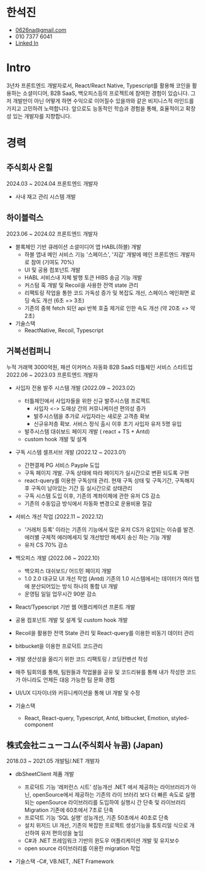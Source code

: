 # 한석진

- 0626na@gmail.com
- 010 7377 6041
- [Linked In](https://www.linkedin.com/in/0626na/)

# Intro

3년차 프론트엔드 개발자로서, React/React Native, Typescript를 활용해 코인을 활용하는 소셜미디어, B2B SaaS, 백오피스등의 프로젝트에 참여한 경험이 있습니다.
그저 개발만이 아닌 어떻게 하면 수익으로 이어질수 있을까와 같은 비지니스적 마인드를 가지고 고민하려 노력합니다.
앞으로도 능동적인 학습과 경험을 통해, 효율적이고 확장성 있는 개발자를 지향합니다.

# 경력

## 주식회사 온힐

2024.03 ~ 2024.04
프론트엔드 개발자

- 사내 재고 관리 시스템 개발

## 하이블럭스

2023.06 ~ 2024.02
프론트엔드 개발자

- 블록체인 기반 큐레이션 소셜미디어 앱 HABL(하블) 개발
  - 하블 앱내 메인 서비스 기능 '스페이스', '지갑' 개발에 메인 프론트엔드 개발자로 참여 (기여도 70%)
  - UI 및 공용 컴포넌트 개발
  - HABL 서비스내 자체 발행 토큰 HIBS 송금 기능 개발
  - 커스텀 훅 개발 및 Recoil을 사용한 전역 state 관리
  - 리팩토링 작업을 통한 코드 가독성 증가 및 복잡도 개선, 스페이스 메인화면 로딩 속도 개선 (6초 => 3초)
  - 기존의 중복 fetch 되던 api 반복 호출 제거로 인한 속도 개선 (약 20초 => 약 2초)
- 기술스택
  - ReactNative, Recoil, Typescript

## 거북선컴퍼니

누적 거래액 3000억원, 패션 이커머스 자동화 B2B SaaS 터틀체인 서비스 스타트업
2022.06 ~ 2023.03
프론트엔드 개발자

- 사입자 전용 발주 시스템 개발 (2022.09 ~ 2023.02)

  - 터틀체인에서 사입자들을 위한 신규 발주시스템 프로젝트
    - 사입자 <-> 도매상 간의 커뮤니케이션 편의성 증가
    - 발주시스템을 추가로 사입자라는 새로운 고객층 확보
    - 신규유저층 확보. 서비스 정식 출시 이후 초기 사입자 유저 5명 유입
  - 발주시스템 대쉬보드 페이지 개발 ( react + TS + Antd)
  - custom hook 개발 및 설계

- 구독 시스템 셀프서브 개발 (2022.12 ~ 2023.01)
  - 간편결제 PG 서비스 Payple 도입
  - 구독 페이지 개발. 구독 상태에 따라 페이지가 실시간으로 변환 되도록 구현
  - react-query를 이용한 구독상태 관리. 현재 구독 상태 및 구독기간, 구독해지후 구독이 남아있는 기간 등 실시간으로 상태관리
  - 구독 시스템 도입 이후, 기존의 계좌이체에 관한 유저 CS 감소
  - 기존의 수동입금 방식에서 자동화 변경으로 운용비용 절감
- 서비스 개선 작업 (2022.11 ~ 2022.12)
  - '거래처 등록' 이라는 기존의 기능에서 많은 유저 CS가 유입되는 이슈를 발견. 에러별 구체적 에러메세지 및 개선방안 메세지 송신 하는 기능 개발
  - 유저 CS 70% 감소
- 백오피스 개발 (2022.06 ~ 2022.10)
  - 백오피스 대쉬보드/ 어드민 페이지 개발
  - 1.0 2.0 대규모 UI 개선 작업 (Antd)
    기존의 1.0 시스템에서는 데이터가 여러 탭에 분산되어있는 방식
    하나의 통합 UI 개발
  - 운영팀 일일 업무시간 90분 감소
- React/Typescript 기반 웹 어플리케이션 프론트 개발
- 공용 컴포넌트 개발 및 설계 및 custom hook 개발
- Recoil을 활용한 전역 State 관리 및 React-query를 이용한 비동기 데이터 관리
- bitbucket을 이용한 프로덕트 코드관리
- 개발 생산성을 올리기 위한 코드 리팩토링 / 코딩컨벤션 작성
- 매주 팀회의를 통해, 팀원들과 작업물을 공유 및 코드리뷰를 통해 내가 작성한 코드가 아니라도 언제든 대응 가능한 팀 문화 경험
- UI/UX 디자이너와 커뮤니케이션을 통해 UI 개발 및 수정

- 기술스택
  - React, React-query, Typescript, Antd, bitbucket, Emotion, styled-component

## 株式会社ニューコム(주식회사 뉴콤) (Japan)

2018.03 ~ 2021.05
개발팀/.NET 개발자

- dbSheetClient 제품 개발

  - 프로덕트 기능 ‘레퍼런스 시트’ 성능개선
    .NET 에서 제공하는 라이브러리가 아닌, openSource에서 제공하는 기존의 라이 브러리 보다 더 빠른 속도로 실행되는 openSource 라이브러리를 도입하여 실행시 간 단축 및 라이브러리 Migration 기존에 60초에서 7초로 단축
  - 프로덕트 기능 ‘SQL 실행’ 성능개선, 기존 50초에서 40초로 단축
  - 설치 위저드 UI 개선, 기존의 복잡한 프로젝트 생성기능을 튜토리얼 식으로 개선하여 유저 편의성을 높임
  - C#과 .NET 프레임워크 기반의 윈도우 어플리케이션 개발 및 유지보수
  - open source 라이브러리를 이용한 migration 작업

- 기술스택
  -C#, VB\.NET, .NET Framework
